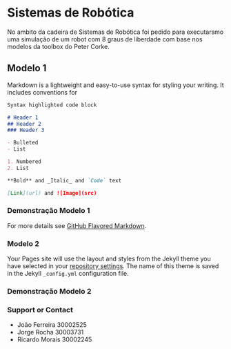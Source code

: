 # Sistemas de Robótica

No ambito da cadeira de Sistemas de Robótica foi pedido para executarsmo uma simulação de um robot com 8 graus de liberdade com base nos modelos da toolbox do Peter Corke.

## Modelo 1

Markdown is a lightweight and easy-to-use syntax for styling your writing. It includes conventions for

```markdown
Syntax highlighted code block

# Header 1
## Header 2
### Header 3

- Bulleted
- List

1. Numbered
2. List

**Bold** and _Italic_ and `Code` text

[Link](url) and ![Image](src)
```

### Demonstração Modelo 1

For more details see [GitHub Flavored Markdown](https://guides.github.com/features/mastering-markdown/).

### Modelo 2 

Your Pages site will use the layout and styles from the Jekyll theme you have selected in your [repository settings](https://github.com/Rmorais1974/S_Robotica/settings/pages). The name of this theme is saved in the Jekyll `_config.yml` configuration file.

### Demonstração Modelo 2


### Support or Contact

- João Ferreira 30002525
- Jorge Rocha 30003731
- Ricardo Morais 30002245
